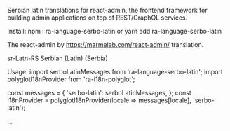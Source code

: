 Serbian latin translations for react-admin, the frontend framework for building admin applications on top of REST/GraphQL services.

Install: npm i ra-language-serbo-latin or yarn add ra-language-serbo-latin

The react-admin by https://marmelab.com/react-admin/ translation.

sr-Latn-RS Serbian (Latin) (Serbia)

Usage:
import serboLatinMessages from 'ra-language-serbo-latin';
import polyglotI18nProvider from 'ra-i18n-polyglot';

const messages = {
  'serbo-latin': serboLatinMessages,
};
const i18nProvider = polyglotI18nProvider(locale => messages[locale], 'serbo-latin');

<Admin i18nProvider={i18nProvider}>
  ...
</Admin>
